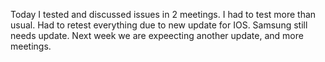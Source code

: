 Today I tested and discussed issues in 2 meetings. I had to test more than usual. Had to retest everything due to new update for IOS. Samsung still needs update. Next week we are expeecting another update, and more meetings. 